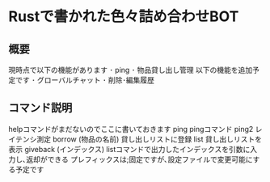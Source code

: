 # Rustで書かれた色々詰め合わせBOT
## 概要
現時点で以下の機能があります
･ ping
･ 物品貸し出し管理
以下の機能を追加予定です
･ グローバルチャット
･ 削除･編集履歴

## コマンド説明
helpコマンドがまだないのでここに書いておきます
ping pingコマンド
ping2 レイテンシ測定
borrow (物品の名前) 貸し出しリストに登録
list 貸し出しリストを表示
giveback (インデックス) listコマンドで出力したインデックスを引数に入力し､返却ができる
プレフィックスは;固定ですが､設定ファイルで変更可能にする予定です